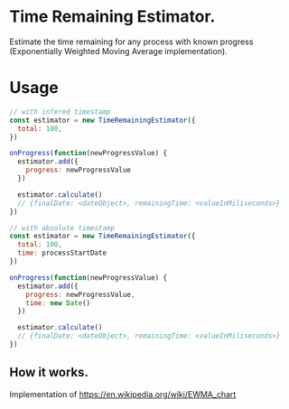 # Time Remaining Estimator.

Estimate the time remaining for any process with known progress (Exponentially Weighted Moving Average implementation).

# Usage

```js
// with infered timestamp
const estimator = new TimeRemainingEstimator({
  total: 100,
})

onProgress(function(newProgressValue) {
  estimator.add({
    progress: newProgressValue
  })

  estimator.calculate()
  // {finalDate: <dateObject>, remainingTime: <valueInMiliseconds>}
})

// with absolute timestamp
const estimator = new TimeRemainingEstimator({
  total: 100,
  time: processStartDate
})

onProgress(function(newProgressValue) {
  estimator.add({
    progress: newProgressValue,
    time: new Date()
  })

  estimator.calculate()
  // {finalDate: <dateObject>, remainingTime: <valueInMiliseconds>}
})
```

## How it works.
Implementation of https://en.wikipedia.org/wiki/EWMA_chart
